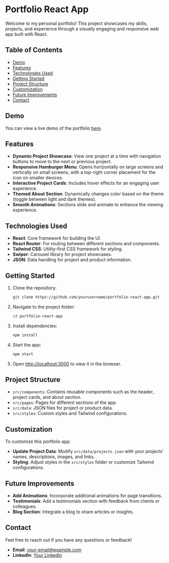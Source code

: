 # Portfolio React App

Welcome to my personal portfolio! This project showcases my skills, projects, and experience through a visually engaging and responsive web app built with React.

## Table of Contents
- [Demo](#demo)
- [Features](#features)
- [Technologies Used](#technologies-used)
- [Getting Started](#getting-started)
- [Project Structure](#project-structure)
- [Customization](#customization)
- [Future Improvements](#future-improvements)
- [Contact](#contact)

## Demo
You can view a live demo of the portfolio [here]([https://portfoliooom.netlify.app/]).

## Features
- **Dynamic Project Showcase**: View one project at a time with navigation buttons to move to the next or previous project.
- **Responsive Hamburger Menu**: Opens horizontally on large screens and vertically on small screens, with a top-right corner placement for the icon on smaller devices.
- **Interactive Project Cards**: Includes hover effects for an engaging user experience.
- **Themed About Section**: Dynamically changes color based on the theme (toggle between light and dark themes).
- **Smooth Animations**: Sections slide and animate to enhance the viewing experience.

## Technologies Used
- **React**: Core framework for building the UI.
- **React Router**: For routing between different sections and components.
- **Tailwind CSS**: Utility-first CSS framework for styling.
- **Swiper**: Carousel library for project showcases.
- **JSON**: Data handling for project and product information.
  
## Getting Started
1. Clone the repository:
    ```bash
    git clone https://github.com/yourusername/portfolio-react-app.git
    ```
2. Navigate to the project folder:
    ```bash
    cd portfolio-react-app
    ```
3. Install dependencies:
    ```bash
    npm install
    ```
4. Start the app:
    ```bash
    npm start
    ```
5. Open [http://localhost:3000](http://localhost:3000) to view it in the browser.

## Project Structure
- `src/components`: Contains reusable components such as the header, project cards, and about section.
- `src/pages`: Pages for different sections of the app.
- `src/data`: JSON files for project or product data.
- `src/styles`: Custom styles and Tailwind configurations.

## Customization
To customize this portfolio app:
- **Update Project Data**: Modify `src/data/projects.json` with your projects' names, descriptions, images, and links.
- **Styling**: Adjust styles in the `src/styles` folder or customize Tailwind configurations.

## Future Improvements
- **Add Animations**: Incorporate additional animations for page transitions.
- **Testimonials**: Add a testimonials section with feedback from clients or colleagues.
- **Blog Section**: Integrate a blog to share articles or insights.

## Contact
Feel free to reach out if you have any questions or feedback!
- **Email**: your-email@example.com
- **LinkedIn**: [Your LinkedIn](https://linkedin.com/in/yourusername)
